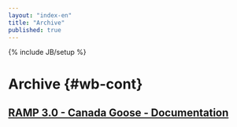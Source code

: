 ```yaml
---
layout: "index-en"
title: "Archive"
published: true
---
```


{% include JB/setup %}

# Archive {#wb-cont}


## [RAMP 3.0 - Canada Goose - Documentation](3.0/index-en.html)
